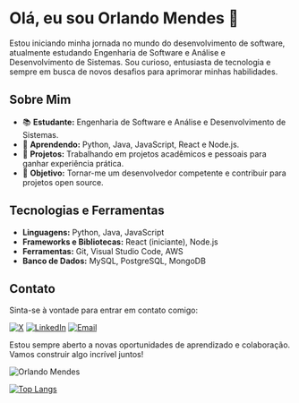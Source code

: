 # Olá, eu sou Orlando Mendes 👋

Estou iniciando minha jornada no mundo do desenvolvimento de software, atualmente estudando Engenharia de Software e Análise e Desenvolvimento de Sistemas. Sou curioso, entusiasta de tecnologia e sempre em busca de novos desafios para aprimorar minhas habilidades.

## Sobre Mim

- 📚 **Estudante:** Engenharia de Software e Análise e Desenvolvimento de Sistemas.
- 🌱 **Aprendendo:** Python, Java, JavaScript, React e Node.js.
- 💼 **Projetos:** Trabalhando em projetos acadêmicos e pessoais para ganhar experiência prática.
- 🎯 **Objetivo:** Tornar-me um desenvolvedor competente e contribuir para projetos open source.

## Tecnologias e Ferramentas

- **Linguagens:** Python, Java, JavaScript
- **Frameworks e Bibliotecas:** React (iniciante), Node.js
- **Ferramentas:** Git, Visual Studio Code, AWS
- **Banco de Dados:** MySQL, PostgreSQL, MongoDB

## Contato

Sinta-se à vontade para entrar em contato comigo:

[![X](https://img.shields.io/badge/X-000000?style=for-the-badge&logo=x&logoColor=white)](https://x.com/OrlandoMendess)
[![LinkedIn](https://img.shields.io/badge/LinkedIn-0077B5?style=for-the-badge&logo=linkedin&logoColor=white)](URL_do_LinkedIn)
[![Email](https://img.shields.io/badge/Outlook-0078D4?style=for-the-badge&logo=microsoft-outlook&logoColor=white)](mailto:o_mendes@outlook.com.br)



Estou sempre aberto a novas oportunidades de aprendizado e colaboração. Vamos construir algo incrível juntos!


![Orlando Mendes](https://github-readme-stats.vercel.app/api?username=omendess&show_icons=true&theme=radical)

[![Top Langs](https://github-readme-stats.vercel.app/api/top-langs/?username=omendess&layout=compact&theme=radical)](https://github.com/anuraghazra/github-readme-stats)



<!--
**omendess/omendess** is a ✨ _special_ ✨ repository because its `README.md` (this file) appears on your GitHub profile.

Here are some ideas to get you started:

- 🔭 I’m currently working on ...
- 🌱 I’m currently learning ...
- 👯 I’m looking to collaborate on ...
- 🤔 I’m looking for help with ...
- 💬 Ask me about ...
- 📫 How to reach me: ...
- 😄 Pronouns: ...
- ⚡ Fun fact: ...
-->
